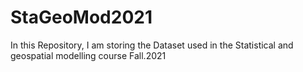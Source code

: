 # StaGeoMod2021
In this Repository, I am storing the Dataset used in the Statistical and geospatial modelling course Fall.2021
